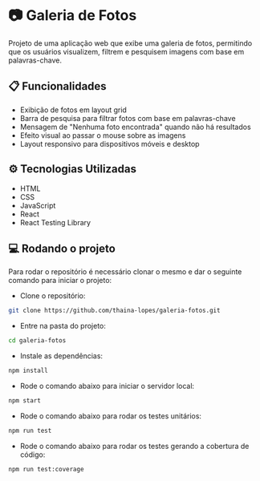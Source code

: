 # :camera: Galeria de Fotos

Projeto de uma aplicação web que exibe uma galeria de fotos, permitindo que os usuários visualizem, filtrem e pesquisem imagens com base em palavras-chave.

## :clipboard: Funcionalidades

- Exibição de fotos em layout grid
- Barra de pesquisa para filtrar fotos com base em palavras-chave
- Mensagem de "Nenhuma foto encontrada" quando não há resultados
- Efeito visual ao passar o mouse sobre as imagens
- Layout responsivo para dispositivos móveis e desktop

## ⚙️ Tecnologias Utilizadas

- HTML
- CSS
- JavaScript
- React
- React Testing Library

## :computer: Rodando o projeto

Para rodar o repositório é necessário clonar o mesmo e dar o seguinte comando para iniciar o projeto:

- Clone o repositório:

```bash
git clone https://github.com/thaina-lopes/galeria-fotos.git
```

- Entre na pasta do projeto:

```bash
cd galeria-fotos
```

- Instale as dependências:

```bash
npm install
```

- Rode o comando abaixo para iniciar o servidor local:

```bash
npm start
```

- Rode o comando abaixo para rodar os testes unitários:

```bash
npm run test
```

- Rode o comando abaixo para rodar os testes gerando a cobertura de código:

```bash
npm run test:coverage
```
